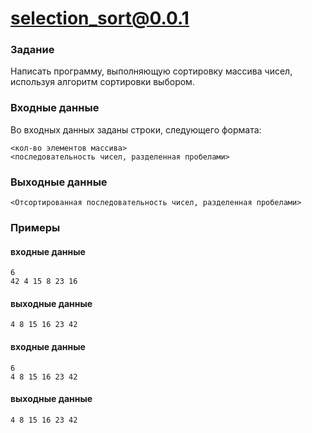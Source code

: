 # selection_sort@0.0.1

### Задание
Написать программу, выполняющую сортировку массива чисел, используя алгоритм сортировки выбором.

### Входные данные
Во входных данных заданы строки, следующего формата:
```
<кол-во элементов массива>
<последовательность чисел, разделенная пробелами>
```

### Выходные данные
```
<Отсортированная последовательность чисел, разделенная пробелами>
```

### Примеры
#### входные данные
```
6
42 4 15 8 23 16
```
#### выходные данные
```
4 8 15 16 23 42
```
#### входные данные
```
6
4 8 15 16 23 42
```
#### выходные данные
```
4 8 15 16 23 42
```
